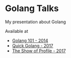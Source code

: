 Golang Talks
============

My presentation about Golang

Available at

* [Golang 101 - 2014](http://go-talks.appspot.com/github.com/klrkdekira/golang-talks/2014/golang-101/101.slide)
* [Quick Golang - 2017](http://go-talks.appspot.com/github.com/klrkdekira/golang-talks/2017/quick-golang/main.slide)
* [The Show of Profile - 2017](http://go-talks.appspot.com/github.com/klrkdekira/golang-talks/2017/profiler/main.slide)